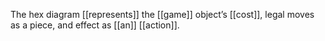 The hex diagram [[represents]] the [[game]] object’s [[cost]], legal moves as a piece, and effect as [[an]] [[action]]. 